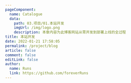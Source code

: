```yaml
---
pageComponent:
  name: Catalogue
  data:
    path: 03.项目/01.本站开发
    imgUrl: /img/logo.png
    description: 本章内容为此博客网站从零开发到部署上线的全过程
title: 本站开发
date: 2022-01-21 17:58:05
permalink: /project/blog
article: false
comment: false
editLink: false
author:
  name: Runs
  link: https://github.com/foreverRuns
---
```

